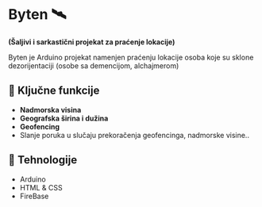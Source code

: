 # Byten 🛰️  

**(Šaljivi i sarkastični projekat za praćenje lokacije)**  

Byten je Arduino projekat namenjen praćenju lokacije osoba koje su sklone dezorijentaciji (osobe sa demencijom, alchajmerom)  

## 📡 Ključne funkcije
- **Nadmorska visina**
- **Geografska širina i dužina**
- **Geofencing**
- Slanje poruka u slučaju prekoračenja geofencinga, nadmorske visine..

## 🔧 Tehnologije
- Arduino
- HTML & CSS
- FireBase


